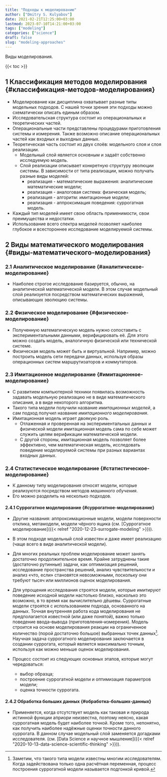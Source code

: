 ```yaml
---
title: "Подходы к моделированию"
author: ["Dmitry S. Kulyabov"]
date: 2021-02-21T12:25:00+03:00
lastmod: 2023-07-10T14:21:00+03:00
tags: ["modeling"]
categories: ["science"]
draft: false
slug: "modeling-approaches"
---
```


Виды моделирования.

<!--more-->

{{< toc >}}


## <span class="section-num">1</span> Классификация методов моделирования {#классификация-методов-моделирования}

-   Моделирование как дисциплина охватывает разные типы модельных подходов. С нашей точки зрения эти подходы можно схематически описать единым образом.
-   Исследовательская структура состоит из операциональных и теоретических частей.
-   Операциональные части представлены процедурами приготовления системы и измерения. Также возможно описание операциональных частей как входных и выходных данных.
-   Теоретическая часть состоит из двух слоёв: модельного слоя и слоя реализации.
    -   Модельный слой является основным и задаёт собственно исследуемую модель.
    -   Слой реализации описывает конкретную структуру эволюции системы. В зависимости от типа реализации, можно получать разные виды моделей:
        -   реализация - математические выражения: аналитические математические модели;
        -   реализация - аналоговая система: физическая модель;
        -   реализация - алгоритм: имитационные модели;
        -   реализация - аппроксимация поведения: суррогатная модель.
-   Каждый тип моделей имеет свою область применимости, свои преимущества и недостатки.
-   Использование всего спектра моделей позволяет наиболее глубокое и всестороннее исследование моделируемой системы.


## <span class="section-num">2</span> Виды математического моделирования {#виды-математического-моделирования}


### <span class="section-num">2.1</span> Аналитическое моделирование {#аналитическое-моделирование}

-   Наиболее строгое исследование базируется, обычно, на аналитической математической модели. В этом случае модельный слой реализуется посредством математических выражений, описывающих эволюцию системы.


### <span class="section-num">2.2</span> Физическое моделирование {#физическое-моделирование}

-   Полученную математическую модель нужно сопоставить с экспериментальными данными, верифицировать её. Для этого можно создать модель, аналогичную физической или технической системе.
-   Физическая модель может быть и виртуальной. Например, можно построить модель сети передачи данных, используя образы операционных систем маршрутизаторов и коммутаторов.


### <span class="section-num">2.3</span> Имитационное моделирование {#имитационное-моделирование}

-   С развитием компьютерной техники появилась возможность задавать модельную реализацию не в виде математического описания, а в виде некоторого алгоритма.
-   Такого типа модели получили название _имитационных моделей_, а сам подход получил название _имитационного моделирования_.
-   Имитационная модель играет двоякую роль.
    -   Отлаженная и проверенная на экспериментальных данных и физической модели имитационная модель сама по себе может служить целям верификации математической модели.
    -   С другой стороны, имитационная модель позволяет более эффективно, чем математическая модель, исследовать поведение моделируемой системы при разных вариантах входных данных.


### <span class="section-num">2.4</span> Статистическое моделирование {#статистическое-моделирование}

-   К данному типу моделирования относят модели, которые реализуются посредством методов _машинного обучения_.
-   Его можно разделить на несколько подходов.


#### <span class="section-num">2.4.1</span> Суррогатное моделирование {#суррогатное-моделирование}

-   Другие названия: аппроксимационные модели, модели поверхности отклика, метамодели, модели чёрного ящика (см. [Суррогатное моделирование]({{< relref "2020-12-23-surrogate-modeling" >}})).

-   В этом подходе модельный слой известен и даже имеет реализацию (чаще всего в виде аналитической модели).

-   Для многих реальных проблем моделирование может занять достаточно продолжительное время.  Крайне затруднены такие (достаточно рутинные) задачи, как оптимизация решений, исследование пространства решений, анализ чувствительности и анализ «что, если» становятся невозможными, поскольку они требуют тысяч или миллионов оценок моделирования.

-   Для упрощения исследования строятся модели, которые имитируют поведение исходной модели настолько близко, насколько это возможно, в то время как вычислительно дёшевы. Суррогатные модели строятся с использованием подхода, основанного на данных. Точная внутренняя работа кода моделирования не предполагается известной (или даже понятой), важно только поведение ввода–вывода (приготовления–измерения). Модель строится на основе моделирования реакции на ограниченное количество (порой достаточно большое) выбранных точек данных[^fn:1]. Научная задача суррогатного моделирования заключается в создании суррогата, который является максимально точным, используя как можно меньше оценок моделирования.
-   Процесс состоит из следующих основных этапов, которые могут чередоваться:
    -   выбор образца;
    -   построение суррогатной модели и оптимизация параметров модели;
    -   оценка точности суррогата.


#### <span class="section-num">2.4.2</span> Обработка больших данных {#обработка-больших-данных}

-   Применяется, когда отсутствует модель как таковая и природа истинной функции априори неизвестна, поэтому неясно, какая суррогатная модель будет наиболее точной. Кроме того, непонятно, как получить наиболее надёжные оценки точности данного суррогата. В данном случае модельный слой заменяется догадками исследователя. (см. [Data Science и научное мышление]({{< relref "2020-10-13-data-science-scientific-thinking" >}})).

[^fn:1]: Заметим, что такого типа модели известны многим исследователям. Когда задействована только одна расчётная переменная, процесс построения суррогатной модели называется подгонкой кривой.
